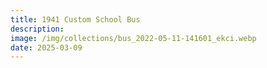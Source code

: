 ```yaml
---
title: 1941 Custom School Bus
description: 
image: /img/collections/bus_2022-05-11-141601_ekci.webp
date: 2025-03-09
---
```


